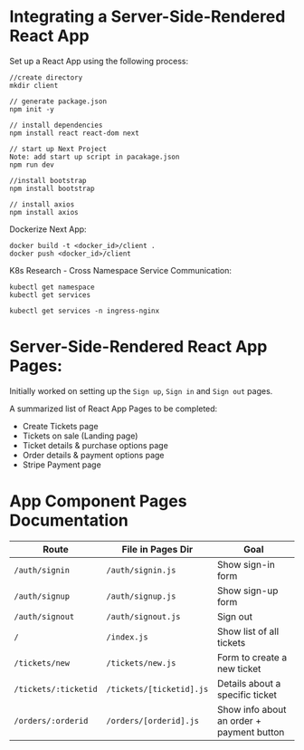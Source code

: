 # Integrating a Server-Side-Rendered React App

Set up a React App using the following process:

```
//create directory
mkdir client

// generate package.json
npm init -y

// install dependencies
npm install react react-dom next

// start up Next Project
Note: add start up script in pacakage.json
npm run dev

//install bootstrap
npm install bootstrap

// install axios
npm install axios
```

Dockerize Next App:

```
docker build -t <docker_id>/client .
docker push <docker_id>/client
```

K8s Research - Cross Namespace Service Communication:

```
kubectl get namespace
kubectl get services

kubectl get services -n ingress-nginx
```

# Server-Side-Rendered React App Pages:

Initially worked on setting up the `Sign up`, `Sign in` and `Sign out` pages.

A summarized list of React App Pages to be completed:

- Create Tickets page
- Tickets on sale (Landing page)
- Ticket details & purchase options page
- Order details & payment options page
- Stripe Payment page


# App Component Pages Documentation

| Route                | File in Pages Dir       | Goal                                      |
| -------------------- | ------------------------ | ------------------------------------------ |
| `/auth/signin`       | `/auth/signin.js`       | Show sign-in form                          |
| `/auth/signup`       | `/auth/signup.js`       | Show sign-up form                          |
| `/auth/signout`      | `/auth/signout.js`      | Sign out                                   |
| `/`                  | `/index.js`             | Show list of all tickets                   |
| `/tickets/new`       | `/tickets/new.js`       | Form to create a new ticket                |
| `/tickets/:ticketid` | `/tickets/[ticketid].js` | Details about a specific ticket            |
| `/orders/:orderid`   | `/orders/[orderid].js`  | Show info about an order + payment button  |
